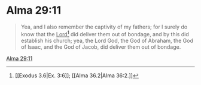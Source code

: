 # Alma 29:11

> Yea, and I also remember the captivity of my fathers; for I surely do know that the <u>Lord</u>[^a] did deliver them out of bondage, and by this did establish his church; yea, the Lord God, the God of Abraham, the God of Isaac, and the God of Jacob, did deliver them out of bondage.

[Alma 29:11](https://www.churchofjesuschrist.org/study/scriptures/bofm/alma/29?lang=eng&id=p11#p11)


[^a]: [[Exodus 3.6|Ex. 3:6]]; [[Alma 36.2|Alma 36:2.]]
